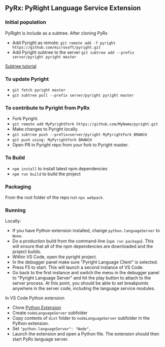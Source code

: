 ## PyRx: PyRight Language Service Extension

### Initial population
PyRight is include as a subtree. After cloning PyRx
* Add Pyright as remote: `git remote add -f pyright https://github.com/microsoft/pyright.git`
* Add Pyright subtree to the server `git subtree add --prefix server/pyright pyright master`

[Subtree tutorial](https://www.atlassian.com/git/tutorials/git-subtree)

### To update Pyright
* `git fetch pyright master`
* `git subtree pull --prefix server/pyright pyright master`

### To contribute to Pyright from PyRx
* Fork Pyright.
* `git remote add MyPyrightFork https://github.com/MyName/pyright.git`
* Make changes to Pyright locally.
* `git subtree push --prefix=server/pyright MyPyrightFork BRANCH`
* `git push using: MyPyrightFork BRANCH`
* Open PR in Pyright repo from your fork to Pyright master.

### To Build

* `npm install` to install latest npm dependencies
* `npm run build` to build the project

### Packaging
From the root folder of the repo run `npx webpack`.

### Running
Locally:
* If you have Python extension installed, change `python.languageServer` to `None`.
* Do a production build from the command-line (`npm run package`). This will ensure that all of the npm dependencies are downloaded and the project builds.
* Within VS Code, open the pyright project. 
* In the debugger panel make sure "Pyright Language Client" is selected. 
* Press F5 to start. This will launch a second instance of VS Code. 
* Go back to the first instance and switch the menu in the debugger panel to "Pyright Language Server" and hit the play button to attach to the server process. At this point, you should be able to set breakpoints anywhere in the server code, including the language service modules.

In VS Code Python extension
* Clone [Python Extension](https://github.com/Microsoft/vscode-python)
* Create `nodeLanguageServer` subfolder
* Copy contents of `dist` folder to `nodeLanguageServer` subfolder in the Python extension.
* Set `"python.languageServer": "Node",`
* Launch the extension and open a Python file. The extension should then start PyRx language server.


